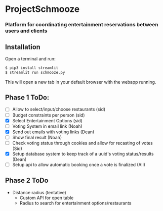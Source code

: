 # ProjectSchmooze
### Platform for coordinating entertainment reservations between users and clients


## Installation

Open a terminal and run:

```bash
$ pip3 install streamlit
$ streamlit run schmooze.py
```

This will open a new tab in your default browser with the webapp running.

## Phase 1 ToDo:
- [ ] Allow to select/input/choose restaurants (sid)
- [ ] Budget constraints per person (sid)
- [x] Select Entertainment Options (sid)
- [ ] Voting System in email link (Noah)
- [x] Send out emails with voting links (Dean)
- [ ] Show final result (Noah)
- [ ] Check voting status through cookies and allow for recasting of votes (Sid)
- [x] Setup database system to keep track of a uuid's voting status/results (Dean)
- [ ] Setup api to allow automatic booking once a vote is finalized (All)
## Phase 2 ToDo
- Distance radius (tentative)
  - Custom API for open table
  - Radius to search for entertainment options/restaurants
